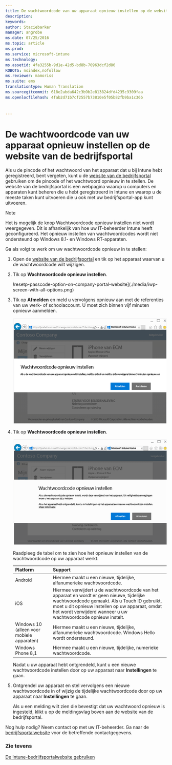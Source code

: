 ```yaml
---
title: De wachtwoordcode van uw apparaat opnieuw instellen op de website van de bedrijfsportal | Microsoft Intune
description: 
keywords: 
author: Staciebarker
manager: angrobe
ms.date: 07/25/2016
ms.topic: article
ms.prod: 
ms.service: microsoft-intune
ms.technology: 
ms.assetid: 4fa3255b-9d1e-42d5-bd8b-70963dcf2d86
ROBOTS: noindex,nofollow
ms.reviewer: mamoriss
ms.suite: ems
translationtype: Human Translation
ms.sourcegitcommit: 618e2abda642c3b9b2e813824dfd4235c9309faa
ms.openlocfilehash: 4fab2d71b7cf2557b73810e5f05b82fb9ba1c36b


---
```



# De wachtwoordcode van uw apparaat opnieuw instellen op de website van de bedrijfsportal

Als u de pincode of het wachtwoord van het apparaat dat u bij Intune hebt geregistreerd, bent vergeten, kunt u de [website van de bedrijfsportal](http://portal.manage.microsoft.com) gebruiken om de pincode of het wachtwoord opnieuw in te stellen. De website van de bedrijfsportal is een webpagina waarop u computers en apparaten kunt beheren die u hebt geregistreerd in Intune en waarop u de meeste taken kunt uitvoeren die u ook met uw bedrijfsportal-app kunt uitvoeren.

> [!NOTE]
> Het is mogelijk de knop Wachtwoordcode opnieuw instellen niet wordt weergegeven. Dit is afhankelijk van hoe uw IT-beheerder Intune heeft geconfigureerd. Het opnieuw instellen van wachtwoordcodes wordt niet ondersteund op Windows 8.1- en Windows RT-apparaten.

Ga als volgt te werk om uw wachtwoordcode opnieuw in te stellen:

1.  Open de [website van de bedrijfsportal](http://portal.manage.microsoft.com) en tik op het apparaat waarvan u de wachtwoordcode wilt wijzigen.

2.  Tik op **Wachtwoordcode opnieuw instellen**.

    !resetp-passcode-option-on-company-portal-website](./media/iwp-screen-with-all-options.png)

3.  Tik op **Afmelden** en meld u vervolgens opnieuw aan met de referenties van uw werk- of schoolaccount. U moet zich binnen vijf minuten opnieuw aanmelden.

    ![afmelden-en-weer-aanmelden](./media/iwp-2-sign-out.png)

4.  Tik op **Wachtwoordcode opnieuw instellen**.

    ![tikken-op-wachtwoordcode-opnieuw-instellen](./media/iwp-3-tap-reset-passcode-after-signin.png)

    Raadpleeg de tabel om te zien hoe het opnieuw instellen van de wachtwoordcode op uw apparaat werkt.

    |Platform|Support|
    |------------|-----------|
    |Android|Hiermee maakt u een nieuwe, tijdelijke, alfanumerieke wachtwoordcode.|
    |iOS|Hiermee verwijdert u de wachtwoordcode van het apparaat en wordt er geen nieuwe, tijdelijke wachtwoordcode gemaakt. Als u Touch ID gebruikt, moet u dit opnieuw instellen op uw apparaat, omdat het wordt verwijderd wanneer u uw wachtwoordcode opnieuw instelt.|
    |Windows 10 (alleen voor mobiele apparaten)|Hiermee maakt u een nieuwe, tijdelijke, alfanumerieke wachtwoordcode. Windows Hello wordt ondersteund.|
    |Windows Phone 8,1|Hiermee maakt u een nieuwe, tijdelijke, numerieke wachtwoordcode.|
    Nadat u uw apparaat hebt ontgrendeld, kunt u een nieuwe wachtwoordcode instellen door op uw apparaat naar **Instellingen** te gaan.

5.  Ontgrendel uw apparaat en stel vervolgens een nieuwe wachtwoordcode in of wijzig de tijdelijke wachtwoordcode door op uw apparaat naar **Instellingen** te gaan.

    Als u een melding wilt zien die bevestigt dat uw wachtwoord opnieuw is ingesteld, klikt u op de meldingsvlag boven aan de website van de bedrijfsportal.

Nog hulp nodig? Neem contact op met uw IT-beheerder. Ga naar de [bedrijfsportalwebsite](http://portal.manage.microsoft.com) voor de betreffende contactgegevens.

### Zie tevens
[De Intune-bedrijfsportalwebsite gebruiken](using-the-intune-company-portal-website.md)



<!--HONumber=Jul16_HO4-->



